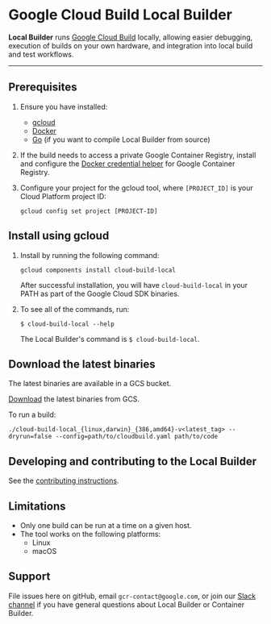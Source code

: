 # Google Cloud Build Local Builder

**Local Builder** runs [Google Cloud Build] locally, allowing easier debugging,
execution of builds on your own hardware, and integration into local build and
test workflows.

--------------------------------------------------------------------------------

## Prerequisites

1.  Ensure you have installed:

    *   [gcloud](https://cloud.google.com/sdk/docs/quickstarts)
    *   [Docker](https://www.docker.com/)
    *   [Go](https://golang.org/doc/install) (if you want to compile Local
        Builder from source)

2.  If the build needs to access a private Google Container Registry, install
    and configure the
    [Docker credential helper](https://github.com/GoogleCloudPlatform/docker-credential-gcr)
    for Google Container Registry.

3.  Configure your project for the gcloud tool, where `[PROJECT_ID]` is your
    Cloud Platform project ID:

    ```
    gcloud config set project [PROJECT-ID]
    ```

## Install using gcloud

1.  Install by running the following command:

    ```
    gcloud components install cloud-build-local
    ```

    After successful installation, you will have `cloud-build-local` in your
    PATH as part of the Google Cloud SDK binaries.

2.  To see all of the commands, run:

    ```
    $ cloud-build-local --help
    ```

    The Local Builder's command is `$ cloud-build-local`.

## Download the latest binaries

The latest binaries are available in a GCS bucket.

[Download](https://storage.googleapis.com/local-builder/cloud-build-local_latest.tar.gz)
the latest binaries from GCS.

To run a build:

```
./cloud-build-local_{linux,darwin}_{386,amd64}-v<latest_tag> --dryrun=false --config=path/to/cloudbuild.yaml path/to/code
```

## Developing and contributing to the Local Builder

See the
[contributing instructions](https://github.com/GoogleCloudPlatform/cloud-build-local/blob/master/CONTRIBUTING.md).

## Limitations

*   Only one build can be run at a time on a given host.
*   The tool works on the following platforms:
    *   Linux
    *   macOS

## Support

File issues here on gitHub, email `gcr-contact@google.com`, or join our
[Slack channel] if you have general questions about Local Builder or Container
Builder.

[Google Cloud Build]: http://cloud.google.com/cloud-build/
[Slack channel]: https://googlecloud-community.slack.com/messages/C4KCRJL4D/details/
